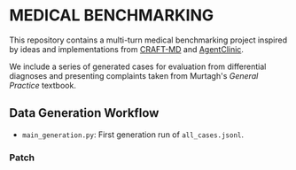 # MEDICAL BENCHMARKING

This repository contains a multi-turn medical benchmarking project inspired by ideas and implementations from [CRAFT-MD](https://doi.org/10.1038/s41591-024-03328-5) and [AgentClinic](https://doi.org/10.48550/arXiv.2405.07960).

We include a series of generated cases for evaluation from differential diagnoses and presenting complaints taken from Murtagh's *General Practice* textbook.

## Data Generation Workflow
- `main_generation.py`: First generation run of `all_cases.jsonl`.

### Patch

